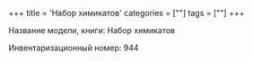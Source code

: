 +++
title = 'Набор химикатов'
categories = [""]
tags = [""]
+++

Название модели, книги: Набор химикатов

Инвентаризационный номер: 944

